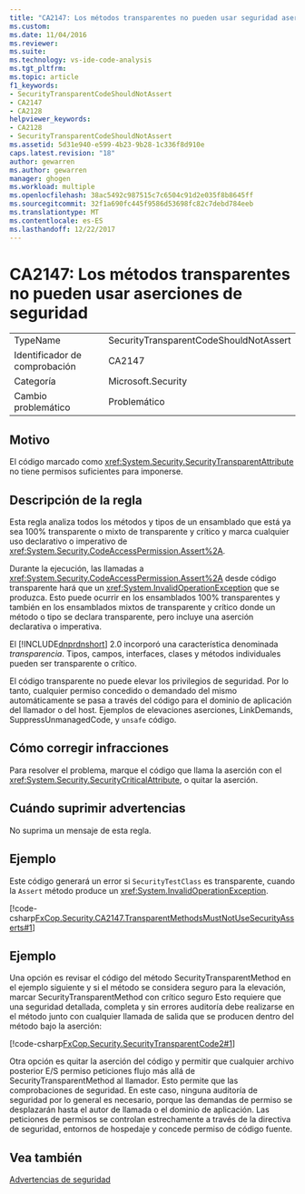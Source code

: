 ```yaml
---
title: "CA2147: Los métodos transparentes no pueden usar seguridad aserciones | Documentos de Microsoft"
ms.custom: 
ms.date: 11/04/2016
ms.reviewer: 
ms.suite: 
ms.technology: vs-ide-code-analysis
ms.tgt_pltfrm: 
ms.topic: article
f1_keywords:
- SecurityTransparentCodeShouldNotAssert
- CA2147
- CA2128
helpviewer_keywords:
- CA2128
- SecurityTransparentCodeShouldNotAssert
ms.assetid: 5d31e940-e599-4b23-9b28-1c336f8d910e
caps.latest.revision: "18"
author: gewarren
ms.author: gewarren
manager: ghogen
ms.workload: multiple
ms.openlocfilehash: 38ac5492c987515c7c6504c91d2e035f8b8645ff
ms.sourcegitcommit: 32f1a690fc445f9586d53698fc82c7debd784eeb
ms.translationtype: MT
ms.contentlocale: es-ES
ms.lasthandoff: 12/22/2017
---
```

# <a name="ca2147-transparent-methods-may-not-use-security-asserts"></a>CA2147: Los métodos transparentes no pueden usar aserciones de seguridad
|||  
|-|-|  
|TypeName|SecurityTransparentCodeShouldNotAssert|  
|Identificador de comprobación|CA2147|  
|Categoría|Microsoft.Security|  
|Cambio problemático|Problemático|  
  
## <a name="cause"></a>Motivo  
 El código marcado como <xref:System.Security.SecurityTransparentAttribute> no tiene permisos suficientes para imponerse.  
  
## <a name="rule-description"></a>Descripción de la regla  
 Esta regla analiza todos los métodos y tipos de un ensamblado que está ya sea 100% transparente o mixto de transparente y crítico y marca cualquier uso declarativo o imperativo de <xref:System.Security.CodeAccessPermission.Assert%2A>.  
  
 Durante la ejecución, las llamadas a <xref:System.Security.CodeAccessPermission.Assert%2A> desde código transparente hará que un <xref:System.InvalidOperationException> que se produzca. Esto puede ocurrir en los ensamblados 100% transparentes y también en los ensamblados mixtos de transparente y crítico donde un método o tipo se declara transparente, pero incluye una aserción declarativa o imperativa.  
  
 El [!INCLUDE[dnprdnshort](../code-quality/includes/dnprdnshort_md.md)] 2.0 incorporó una característica denominada *transparencia*. Tipos, campos, interfaces, clases y métodos individuales pueden ser transparente o crítico.  
  
 El código transparente no puede elevar los privilegios de seguridad. Por lo tanto, cualquier permiso concedido o demandado del mismo automáticamente se pasa a través del código para el dominio de aplicación del llamador o del host. Ejemplos de elevaciones aserciones, LinkDemands, SuppressUnmanagedCode, y `unsafe` código.  
  
## <a name="how-to-fix-violations"></a>Cómo corregir infracciones  
 Para resolver el problema, marque el código que llama la aserción con el <xref:System.Security.SecurityCriticalAttribute>, o quitar la aserción.  
  
## <a name="when-to-suppress-warnings"></a>Cuándo suprimir advertencias  
 No suprima un mensaje de esta regla.  
  
## <a name="example"></a>Ejemplo  
 Este código generará un error si `SecurityTestClass` es transparente, cuando la `Assert` método produce un <xref:System.InvalidOperationException>.  
  
 [!code-csharp[FxCop.Security.CA2147.TransparentMethodsMustNotUseSecurityAsserts#1](../code-quality/codesnippet/CSharp/ca2147-transparent-methods-may-not-use-security-asserts_1.cs)]  
  
## <a name="example"></a>Ejemplo  
 Una opción es revisar el código del método SecurityTransparentMethod en el ejemplo siguiente y si el método se considera seguro para la elevación, marcar SecurityTransparentMethod con crítico seguro Esto requiere que una seguridad detallada, completa y sin errores auditoría debe realizarse en el método junto con cualquier llamada de salida que se producen dentro del método bajo la aserción:  
  
 [!code-csharp[FxCop.Security.SecurityTransparentCode2#1](../code-quality/codesnippet/CSharp/ca2147-transparent-methods-may-not-use-security-asserts_2.cs)]  
  
 Otra opción es quitar la aserción del código y permitir que cualquier archivo posterior E/S permiso peticiones flujo más allá de SecurityTransparentMethod al llamador. Esto permite que las comprobaciones de seguridad. En este caso, ninguna auditoría de seguridad por lo general es necesario, porque las demandas de permiso se desplazarán hasta el autor de llamada o el dominio de aplicación. Las peticiones de permisos se controlan estrechamente a través de la directiva de seguridad, entornos de hospedaje y concede permiso de código fuente.  
  
## <a name="see-also"></a>Vea también  
 [Advertencias de seguridad](../code-quality/security-warnings.md)